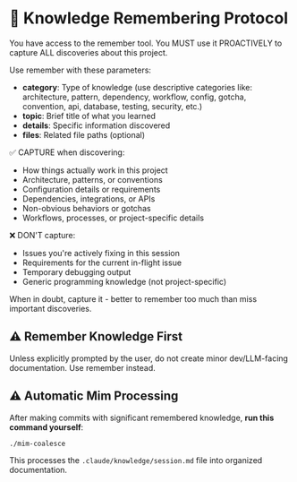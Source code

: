# 🧠 Knowledge Remembering Protocol

You have access to the remember tool. You MUST use it PROACTIVELY to capture ALL discoveries about this project.

Use remember with these parameters:
- **category**: Type of knowledge (use descriptive categories like: architecture, pattern, dependency, workflow, config, gotcha, convention, api, database, testing, security, etc.)
- **topic**: Brief title of what you learned
- **details**: Specific information discovered
- **files**: Related file paths (optional)

✅ CAPTURE when discovering:
- How things actually work in this project
- Architecture, patterns, or conventions
- Configuration details or requirements
- Dependencies, integrations, or APIs
- Non-obvious behaviors or gotchas
- Workflows, processes, or project-specific details

❌ DON'T capture:
- Issues you're actively fixing in this session
- Requirements for the current in-flight issue
- Temporary debugging output
- Generic programming knowledge (not project-specific)

When in doubt, capture it - better to remember too much than miss important discoveries.

## ⚠️ Remember Knowledge First

Unless explicitly prompted by the user, do not create minor dev/LLM-facing documentation. Use remember instead.

## ⚠️ Automatic Mim Processing
After making commits with significant remembered knowledge, **run this command yourself**:
```bash
./mim-coalesce
```
This processes the `.claude/knowledge/session.md` file into organized documentation.
